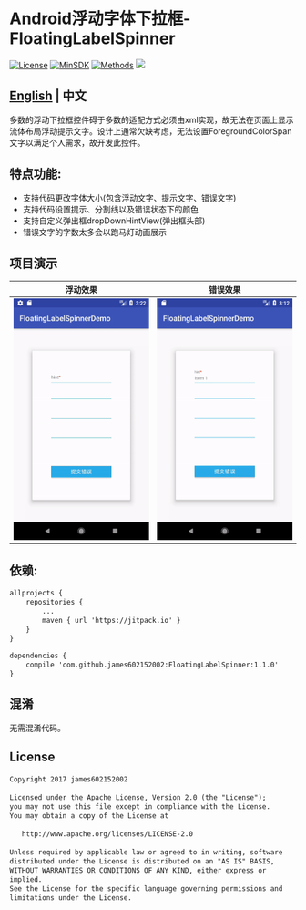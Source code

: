 # Android浮动字体下拉框-FloatingLabelSpinner

[![License](https://img.shields.io/badge/License%20-Apache%202-337ab7.svg)](https://www.apache.org/licenses/LICENSE-2.0)
[![MinSDK](https://img.shields.io/badge/API-14%2B-brightgreen.svg?style=flat)](https://android-arsenal.com/api?level=14)
[![Methods](https://img.shields.io/badge/Methods%20%7C%20Size%20-%20148%20%7C%20107%20KB-d9534f.svg)](http://www.methodscount.com/?lib=com.github.james602152002%3AFloatingLabelSpinner%3A1.1.0)
[![](https://jitpack.io/v/james602152002/FloatingLabelSpinner.svg)](https://jitpack.io/#james602152002/FloatingLabelSpinner)

## [English](README_EN.md) | 中文

多数的浮动下拉框控件碍于多数的适配方式必须由xml实现，故无法在页面上显示流体布局浮动提示文字。设计上通常欠缺考虑，无法设置ForegroundColorSpan文字以满足个人需求，故开发此控件。

## 特点功能:

 - 支持代码更改字体大小(包含浮动文字、提示文字、错误文字)
 - 支持代码设置提示、分割线以及错误状态下的颜色 
 - 支持自定义弹出框dropDownHintView(弹出框头部)
 - 错误文字的字数太多会以跑马灯动画展示

## 项目演示

|浮动效果|错误效果|
|:---:|:---:|
|![](art/float_ch.gif)|![](art/error_ch.gif)|

## 依赖:

```
allprojects {
	repositories {
		...
		maven { url 'https://jitpack.io' }
	}
}
```

```
dependencies {
	compile 'com.github.james602152002:FloatingLabelSpinner:1.1.0'
}
```

## 混淆

无需混淆代码。

License
-------

    Copyright 2017 james602152002

    Licensed under the Apache License, Version 2.0 (the "License");
    you may not use this file except in compliance with the License.
    You may obtain a copy of the License at

       http://www.apache.org/licenses/LICENSE-2.0

    Unless required by applicable law or agreed to in writing, software
    distributed under the License is distributed on an "AS IS" BASIS,
    WITHOUT WARRANTIES OR CONDITIONS OF ANY KIND, either express or implied.
    See the License for the specific language governing permissions and
    limitations under the License.
